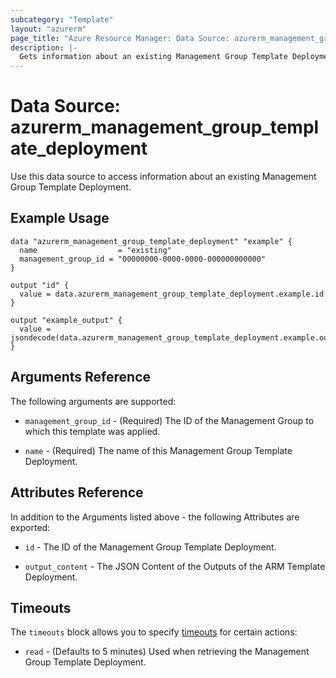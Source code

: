 ```yaml
---
subcategory: "Template"
layout: "azurerm"
page_title: "Azure Resource Manager: Data Source: azurerm_management_group_template_deployment"
description: |-
  Gets information about an existing Management Group Template Deployment.
---
```


# Data Source: azurerm_management_group_template_deployment

Use this data source to access information about an existing Management Group Template Deployment.

## Example Usage

```hcl
data "azurerm_management_group_template_deployment" "example" {
  name                  = "existing"
  management_group_id = "00000000-0000-0000-000000000000"
}

output "id" {
  value = data.azurerm_management_group_template_deployment.example.id
}

output "example_output" {
  value = jsondecode(data.azurerm_management_group_template_deployment.example.output_content).exampleOutput.value
}
```

## Arguments Reference

The following arguments are supported:

* `management_group_id` - (Required) The ID of the Management Group to which this template was applied.

* `name` - (Required) The name of this Management Group Template Deployment.

## Attributes Reference

In addition to the Arguments listed above - the following Attributes are exported: 

* `id` - The ID of the Management Group Template Deployment.

* `output_content` - The JSON Content of the Outputs of the ARM Template Deployment.

## Timeouts

The `timeouts` block allows you to specify [timeouts](https://www.terraform.io/docs/configuration/resources.html#timeouts) for certain actions:

* `read` - (Defaults to 5 minutes) Used when retrieving the Management Group Template Deployment.
